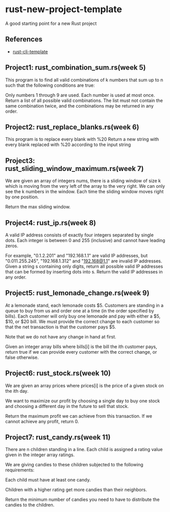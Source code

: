 # rust-new-project-template

A good starting point for a new Rust project

## References

* [rust-cli-template](https://github.com/kbknapp/rust-cli-template)

## Project1: rust_combination_sum.rs(week 5)

This program is to find all valid combinations of k numbers that sum up to n such that the following conditions are true:

Only numbers 1 through 9 are used.
Each number is used at most once.
Return a list of all possible valid combinations. The list must not contain the same combination twice, and the combinations may be returned in any order.

## Project2: rust_replace_blanks.rs(week 6)

This program is to replace every blank with %20
Return a new string with every blank replaced with %20 according to the input string

## Project3: rust_sliding_window_maximum.rs(week 7)

We are given an array of integers nums, there is a sliding window of size k which is moving from the very left of the array to the very right. We can only see the k numbers in the window. Each time the sliding window moves right by one position.

Return the max sliding window.

## Project4: rust_ip.rs(week 8)

A valid IP address consists of exactly four integers separated by single dots. Each integer is between 0 and 255 (inclusive) and cannot have leading zeros.

For example, "0.1.2.201" and "192.168.1.1" are valid IP addresses, but "0.011.255.245", "192.168.1.312" and "192.168@1.1" are invalid IP addresses.
Given a string s containing only digits, return all possible valid IP addresses that can be formed by inserting dots into s. Return the valid IP addresses in any order.

## Project5: rust_lemonade_change.rs(week 9)
At a lemonade stand, each lemonade costs $5. Customers are standing in a queue to buy from us and order one at a time (in the order specified by bills). Each customer will only buy one lemonade and pay with either a $5, $10, or $20 bill. We must provide the correct change to each customer so that the net transaction is that the customer pays $5.

Note that we do not have any change in hand at first.

Given an integer array bills where bills[i] is the bill the ith customer pays, return true if we can provide every customer with the correct change, or false otherwise.

## Project6: rust_stock.rs(week 10)

We are given an array prices where prices[i] is the price of a given stock on the ith day.

We want to maximize our profit by choosing a single day to buy one stock and choosing a different day in the future to sell that stock.

Return the maximum profit we can achieve from this transaction. If we cannot achieve any profit, return 0.

## Project7: rust_candy.rs(week 11)

There are n children standing in a line. Each child is assigned a rating value given in the integer array ratings.

We are giving candies to these children subjected to the following requirements:

Each child must have at least one candy.

Children with a higher rating get more candies than their neighbors.

Return the minimum number of candies you need to have to distribute the candies to the children.
